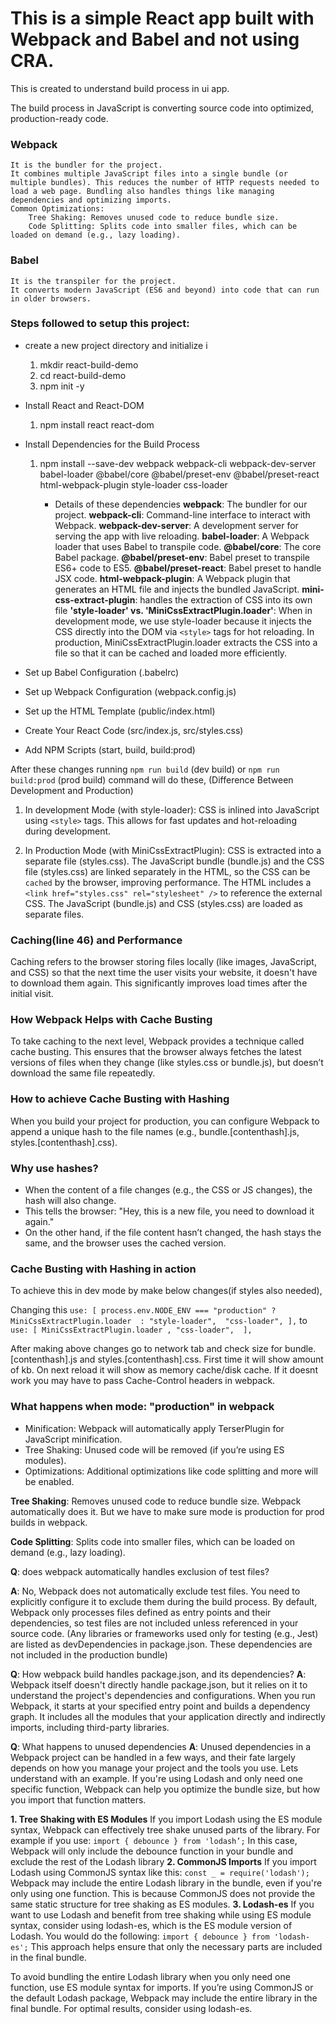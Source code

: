 
# This is a simple React app built with Webpack and Babel and not using CRA.
This is created to understand build process in ui app.

The build process in JavaScript is converting source code into optimized, production-ready code.

### Webpack
    It is the bundler for the project.
    It combines multiple JavaScript files into a single bundle (or multiple bundles). This reduces the number of HTTP requests needed to load a web page. Bundling also handles things like managing dependencies and optimizing imports.
    Common Optimizations:
        Tree Shaking: Removes unused code to reduce bundle size.
        Code Splitting: Splits code into smaller files, which can be loaded on demand (e.g., lazy loading).

### Babel
    It is the transpiler for the project.
    It converts modern JavaScript (ES6 and beyond) into code that can run in older browsers.


### Steps followed to setup this project:
* create a new project directory and initialize i
    1. mkdir react-build-demo
    2. cd react-build-demo
    3. npm init -y

*  Install React and React-DOM
    1. npm install react react-dom

* Install Dependencies for the Build Process
    1. npm install --save-dev webpack webpack-cli webpack-dev-server babel-loader @babel/core @babel/preset-env @babel/preset-react html-webpack-plugin style-loader css-loader
    
		* Details of these dependencies
    **webpack**: The bundler for our project.
    **webpack-cli**: Command-line interface to interact with Webpack.
    **webpack-dev-server**: A development server for serving the app with live reloading.
    **babel-loader**: A Webpack loader that uses Babel to transpile code.
    **@babel/core**: The core Babel package.
    **@babel/preset-env**: Babel preset to transpile ES6+ code to ES5.
    **@babel/preset-react**: Babel preset to handle JSX code.
    **html-webpack-plugin**: A Webpack plugin that generates an HTML file and injects the bundled JavaScript.
    **mini-css-extract-plugin**: handles the extraction of CSS into its own file
    **'style-loader' vs. 'MiniCssExtractPlugin.loader'**: When in development mode, we use style-loader because it injects the CSS directly into the DOM via `<style>` tags for hot reloading. In production, MiniCssExtractPlugin.loader extracts the CSS into a file so that it can be cached and loaded more efficiently.

 * Set up Babel Configuration (.babelrc)

* Set up Webpack Configuration (webpack.config.js)

* Set up the HTML Template (public/index.html)

* Create Your React Code (src/index.js, src/styles.css)

* Add NPM Scripts (start, build, build:prod)

After these changes running `npm run build` (dev build) or `npm run build:prod` (prod build) command will do these,
(Difference Between Development and Production)
1. In development Mode (with style-loader):
   CSS is inlined into JavaScript using `<style>` tags.
   This allows for fast updates and hot-reloading during development.

2. In Production Mode (with MiniCssExtractPlugin):
   CSS is extracted into a separate file (styles.css).
   The JavaScript bundle (bundle.js) and the CSS file (styles.css) are linked separately in the HTML, so the CSS can be `cached` by the browser, improving performance.
   The HTML includes a `<link href="styles.css" rel="stylesheet" />` to reference the external CSS.
   The JavaScript (bundle.js) and CSS (styles.css) are loaded as separate files.

### Caching(line 46) and Performance 
Caching refers to the browser storing files locally (like images, JavaScript, and CSS) so that the next time the user visits your website, it doesn't have to download them again. This significantly improves load times after the initial visit.

### How Webpack Helps with Cache Busting
To take caching to the next level, Webpack provides a technique called cache busting. This ensures that the browser always fetches the latest versions of files when they change (like styles.css or bundle.js), but doesn’t download the same file repeatedly.

### How to achieve Cache Busting with Hashing
When you build your project for production, you can configure Webpack to append a unique hash to the file names (e.g., bundle.[contenthash].js, styles.[contenthash].css).
    
### Why use hashes?
 * When the content of a file changes (e.g., the CSS or JS changes), the hash will also change.
 * This tells the browser: "Hey, this is a new file, you need to download it again."
 * On the other hand, if the file content hasn’t changed, the hash stays the same, and the browser uses the cached version.

### Cache Busting with Hashing in action
  To achieve this in dev mode by make below changes(if styles also needed),

  Changing this 
        `use: [
          process.env.NODE_ENV === "production"
            ? MiniCssExtractPlugin.loader 
            : "style-loader", 
          "css-loader",
        ],`
    to
        `use: [
          MiniCssExtractPlugin.loader ,
          "css-loader", 
        ],`

After making above changes go to network tab and check size for bundle.[contenthash].js and styles.[contenthash].css. First time it will show amount of kb. On next reload it will show as memory cache/disk cache. 
If it doesnt work you may have to pass Cache-Control headers in webpack.

### What happens when mode: "production" in webpack
  * Minification: Webpack will automatically apply TerserPlugin for JavaScript minification.
  * Tree Shaking: Unused code will be removed (if you’re using ES modules).
  * Optimizations: Additional optimizations like code splitting and more will be enabled.


**Tree Shaking**: Removes unused code to reduce bundle size. Webpack automatically does it. But we have to make sure mode is production for prod builds in webpack.

**Code Splitting**: Splits code into smaller files, which can be loaded on demand (e.g., lazy loading).

**Q**: does webpack automatically handles exclusion of test files?

**A**: No, Webpack does not automatically exclude test files. You need to explicitly configure it to exclude them during the build process. By default, Webpack only processes files defined as entry points and their dependencies, so test files are not included unless referenced in your source code.
(Any libraries or frameworks used only for testing (e.g., Jest) are listed as devDependencies in package.json. These dependencies are not included in the production bundle)

**Q**:  How webpack build handles package.json, and its dependencies?
**A**: Webpack itself doesn't directly handle package.json, but it relies on it to understand the project's dependencies and configurations.
When you run Webpack, it starts at your specified entry point and builds a dependency graph. 
It includes all the modules that your application directly and indirectly imports, including third-party libraries.

**Q**:   What happens to unused dependencies
**A**: Unused dependencies in a Webpack project can be handled in a few ways, and their fate largely depends on how you manage your project and the tools you use.
Lets understand with an example.
If you're using Lodash and only need one specific function, Webpack can help you optimize the bundle size, but how you import that function matters.

**1. Tree Shaking with ES Modules**
If you import Lodash using the ES module syntax, Webpack can effectively tree shake unused parts of the library. For example if you use:
`import { debounce } from 'lodash’;`
In this case, Webpack will only include the debounce function in your bundle and exclude the rest of the Lodash library
**2. CommonJS Imports**
If you import Lodash using CommonJS syntax like this:
`const _ = require('lodash');`
Webpack may include the entire Lodash library in the bundle, even if you're only using one function. This is because CommonJS does not provide the same static structure for tree shaking as ES modules.
**3. Lodash-es**
If you want to use Lodash and benefit from tree shaking while using ES module syntax, consider using lodash-es, which is the ES module version of Lodash. You would do the following:
`import { debounce } from 'lodash-es';`
This approach helps ensure that only the necessary parts are included in the final bundle.

To avoid bundling the entire Lodash library when you only need one function, use ES module syntax for imports. If you’re using CommonJS or the default Lodash package, Webpack may include the entire library in the final bundle. For optimal results, consider using lodash-es.


